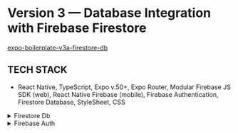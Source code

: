 <!-- ./README.md -->

# Version 3 — Database Integration with Firebase Firestore

[expo-boilerplate-v3a-firestore-db](https://github.com/panosjapan7/expo-boilerplate-v3a-firestore-db)

## TECH STACK

- React Native, TypeScript, Expo v.50+, Expo Router, Modular Firebase JS SDK (web), React Native Firebase (mobile), Firebase Authentication, Firestore Database, StyleSheet, CSS

<details>
<summary>Firestore Db</summary>

- [x] Setup Firestore Db and Integrate with Project
- [x] Roles, Single & Multi-Tenant User Schema
- [x] Save Authenticated User to Firestore Db
- [x] Get Authenticated User's Firestore User Data
- [x] Delete Authenticated User's Firestore User Data
- [x] Update Authenticated User's Firestore User Data
- [x] Offline Persistence: Get Firestore Data While Offline

</details>

<details>
<summary>Firebase Auth</summary>

- [x] Create Mobile Development Builds to use React Native Firebase
- [x] Register
- [x] Login
- [x] Logout
- [x] Protected Screens
- [x] Forgot/Reset Password
- [x] Email Verification
- [x] Delete Account
- [x] Google Sign-in
- [x] Magic Email (Passwordless sign-in) -- web app only
- [ ] Apple Sign-in
- [ ] Facebook Sign-in

</details>
